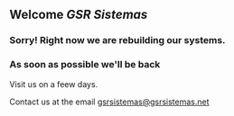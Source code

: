 ## Welcome _**GSR** Sistemas_





### Sorry! Right now we are rebuilding our systems.
### As soon as possible we'll be back





Visit us on a feew days.

Contact us at the email gsrsistemas@gsrsistemas.net
